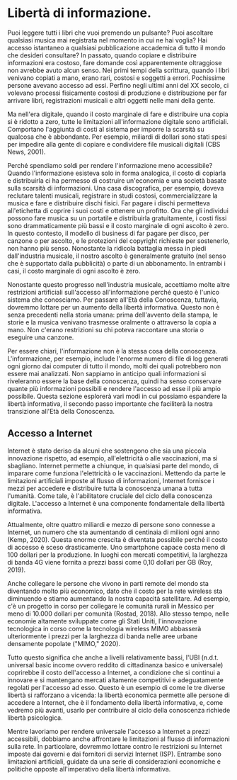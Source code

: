 # Libertà di informazione.

Puoi leggere tutti i libri che vuoi premendo un pulsante? Puoi ascoltare qualsiasi musica mai registrata nel momento in cui ne hai voglia? Hai accesso istantaneo a qualsiasi pubblicazione accademica di tutto il mondo che desideri consultare? In passato, quando copiare e distribuire informazioni era costoso, fare domande così apparentemente oltraggiose non avrebbe avuto alcun senso. Nei primi tempi della scrittura, quando i libri venivano copiati a mano, erano rari, costosi e soggetti a errori. Pochissime persone avevano accesso ad essi. Perfino negli ultimi anni del XX secolo, ci volevano processi fisicamente costosi di produzione e distribuzione per far arrivare libri, registrazioni musicali e altri oggetti nelle mani della gente.

Ma nell'era digitale, quando il costo marginale di fare e distribuire una copia si è ridotto a zero, tutte le limitazioni all'informazione digitale sono artificiali. Comportano l'aggiunta di costi al sistema per imporre la scarsità su qualcosa che è abbondante. Per esempio, miliardi di dollari sono stati spesi per impedire alla gente di copiare e condividere file musicali digitali (CBS News, 2001). 

Perché spendiamo soldi per rendere l'informazione meno accessibile? Quando l'informazione esisteva solo in forma analogica, il costo di copiarla e distribuirla ci ha permesso di costruire un'economia e una società basate sulla scarsità di informazioni. Una casa discografica, per esempio, doveva reclutare talenti musicali, registrare in studi costosi, commercializzare la musica e fare e distribuire dischi fisici. Far pagare i dischi permetteva all'etichetta di coprire i suoi costi e ottenere un profitto. Ora che gli individui possono fare musica su un portatile e distribuirla gratuitamente, i costi fissi sono drammaticamente più bassi e il costo marginale di ogni ascolto è zero. In questo contesto, il modello di business di far pagare per disco, per canzone o per ascolto, e le protezioni del copyright richieste per sostenerlo, non hanno più senso. Nonostante la ridicola battaglia messa in piedi dall'industria musicale, il nostro ascolto è generalmente gratuito (nel senso che è supportato dalla pubblicità) o parte di un abbonamento. In entrambi i casi, il costo marginale di ogni ascolto è zero. 

Nonostante questo progresso nell'industria musicale, accettiamo molte altre restrizioni artificiali sull'accesso all'informazione perché questo è l'unico sistema che conosciamo. Per passare all'Età della Conoscenza, tuttavia, dovremmo lottare per un aumento della libertà informativa. Questo non è senza precedenti nella storia umana: prima dell'avvento della stampa, le storie e la musica venivano trasmesse oralmente o attraverso la copia a mano. Non c'erano restrizioni su chi poteva raccontare una storia o eseguire una canzone. 

Per essere chiari, l'informazione non è la stessa cosa della conoscenza. L'informazione, per esempio, include l'enorme numero di file di log generati ogni giorno dai computer di tutto il mondo, molti dei quali potrebbero non essere mai analizzati. Non sappiamo in anticipo quali informazioni si riveleranno essere la base della conoscenza, quindi ha senso conservare quante più informazioni possibili e rendere l'accesso ad esse il più ampio possibile. Questa sezione esplorerà vari modi in cui possiamo espandere la libertà informativa, il secondo passo importante che faciliterà la nostra transizione all'Età della Conoscenza. 

## Accesso a Internet

Internet è stato deriso da alcuni che sostengono che sia una piccola innovazione rispetto, ad esempio, all'elettricità o alle vaccinazioni, ma si sbagliano. Internet permette a chiunque, in qualsiasi parte del mondo, di imparare come funziona l'elettricità o le vaccinazioni. Mettendo da parte le limitazioni artificiali imposte al flusso di informazioni, Internet fornisce i mezzi per accedere e distribuire tutta la conoscenza umana a tutta l'umanità. Come tale, è l'abilitatore cruciale del ciclo della conoscenza digitale. L'accesso a Internet è una componente fondamentale della libertà informativa.
 
Attualmente, oltre quattro miliardi e mezzo di persone sono connesse a Internet, un numero che sta aumentando di centinaia di milioni ogni anno (Kemp, 2020). Questa enorme crescita è diventata possibile perché il costo di accesso è sceso drasticamente. Uno smartphone capace costa meno di 100 dollari per la produzione. In luoghi con mercati competitivi, la larghezza di banda 4G viene fornita a prezzi bassi come 0,10 dollari per GB (Roy, 2019). 

Anche collegare le persone che vivono in parti remote del mondo sta diventando molto più economico, dato che il costo per la rete wireless sta diminuendo e stiamo aumentando la nostra capacità satellitare. Ad esempio, c'è un progetto in corso per collegare le comunità rurali in Messico per meno di 10.000 dollari per comunità (Rostad, 2018). Allo stesso tempo, nelle economie altamente sviluppate come gli Stati Uniti, l'innovazione tecnologica in corso come la tecnologia wireless MIMO abbasserà ulteriormente i prezzi per la larghezza di banda nelle aree urbane densamente popolate ("MIMO," 2020). 

Tutto questo significa che anche a livelli relativamente bassi, l'UBI (n.d.t. universal basic income ovvero reddito di cittadinanza basico e universale) coprirebbe il costo dell'accesso a Internet, a condizione che si continui a innovare e si mantengano mercati altamente competitivi e adeguatamente regolati per l'accesso ad esso. Questo è un esempio di come le tre diverse libertà si rafforzano a vicenda: la libertà economica permette alle persone di accedere a Internet, che è il fondamento della libertà informativa, e, come vedremo più avanti, usarlo per contribuire al ciclo della conoscenza richiede libertà psicologica. 

Mentre lavoriamo per rendere universale l'accesso a Internet a prezzi accessibili, dobbiamo anche affrontare le limitazioni al flusso di informazioni sulla rete. In particolare, dovremmo lottare contro le restrizioni su Internet imposte dai governi e dai fornitori di servizi Internet (ISP). Entrambe sono limitazioni artificiali, guidate da una serie di considerazioni economiche e politiche opposte all'imperativo della libertà informativa. 

